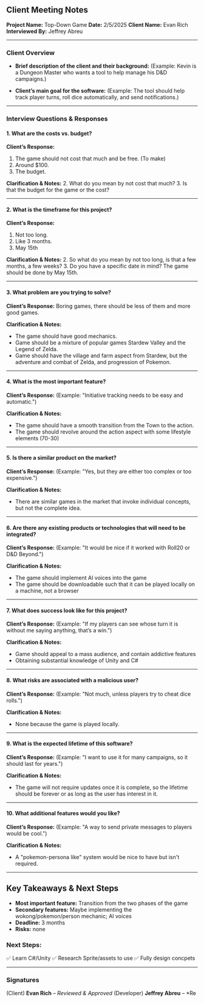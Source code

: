 ## Client Meeting Notes

**Project Name:** Top-Down Game
**Date:** 2/5/2025
**Client Name:** Evan Rich
**Interviewed By:** Jeffrey Abreu

---

### **Client Overview**
- **Brief description of the client and their background:**
  (Example: Kevin is a Dungeon Master who wants a tool to help manage his D&D campaigns.)

- **Client’s main goal for the software:**
  (Example: The tool should help track player turns, roll dice automatically, and send notifications.)

---

### **Interview Questions & Responses**

#### **1. What are the costs vs. budget?**
**Client’s Response:**
1. The game should not cost that much and be free. (To make)
2. Around $100.
3. The budget.

**Clarification & Notes:**
2. What do you mean by not cost that much?
3. Is that the budget for the game or the cost?

---

#### **2. What is the timeframe for this project?**
**Client’s Response:**
1. Not too long.
2. Like 3 months.
3. May 15th

**Clarification & Notes:**
2. So what do you mean by not too long, is that a few months, a few weeks?
3. Do you have a specific date in mind?
The game should be done by May 15th.

---

#### **3. What problem are you trying to solve?**
**Client’s Response:**
Boring games, there should be less of them and more good games.

**Clarification & Notes:**
- The game should have good mechanics.
- Game should be a mixture of popular games Stardew Valley and the Legend of Zelda.
- Game should have the village and farm aspect from Stardew, but the adventure and combat of Zelda, and progression of Pokemon.
---

#### **4. What is the most important feature?**
**Client’s Response:**
(Example: "Initiative tracking needs to be easy and automatic.")

**Clarification & Notes:**
- The game should have a smooth transition from the Town to the action.
- The game should revolve around the action aspect with some lifestyle elements (70-30)

---

#### **5. Is there a similar product on the market?**
**Client’s Response:**
(Example: "Yes, but they are either too complex or too expensive.")

**Clarification & Notes:**
- There are similar games in the market that invoke individual concepts, but not the complete idea.
  

---

#### **6. Are there any existing products or technologies that will need to be integrated?**
**Client’s Response:**
(Example: "It would be nice if it worked with Roll20 or D&D Beyond.")

**Clarification & Notes:**
- The game should implement AI voices into the game
- The game should be downloadable such that it can be played locally on a machine, not a browser
---

#### **7. What does success look like for this project?**
**Client’s Response:**
(Example: "If my players can see whose turn it is without me saying anything, that’s a win.")

**Clarification & Notes:**
- Game should appeal to a mass audience, and contain addictive features
- Obtaining substantial knowledge of Unity and C#

---

#### **8. What risks are associated with a malicious user?**
**Client’s Response:**
(Example: "Not much, unless players try to cheat dice rolls.")

**Clarification & Notes:**
- None because the game is played locally.


---

#### **9. What is the expected lifetime of this software?**
**Client’s Response:**
(Example: "I want to use it for many campaigns, so it should last for years.")

**Clarification & Notes:**
- The game will not require updates once it is complete, so the lifetime should be forever or as long as the user has interest in it.

---

#### **10. What additional features would you like?**
**Client’s Response:**
(Example: "A way to send private messages to players would be cool.")

**Clarification & Notes:**
- A "pokemon-persona like" system would be nice to have but isn't required.

---

## **Key Takeaways & Next Steps**
- **Most important feature:** Transition from the two phases of the game
- **Secondary features:** Maybe implementing the wokong/pokemon/person mechanic; AI voices
- **Deadline:** 3 months
- **Risks:** none

### **Next Steps:**
✅ Learn C#/Unity
✅ Research Sprite/assets to use
✅ Fully design concpets

---

### **Signatures**
(Client) **Evan Rich** – *Reviewed & Approved*
(Developer) **Jeffrey Abreu** – *Re
